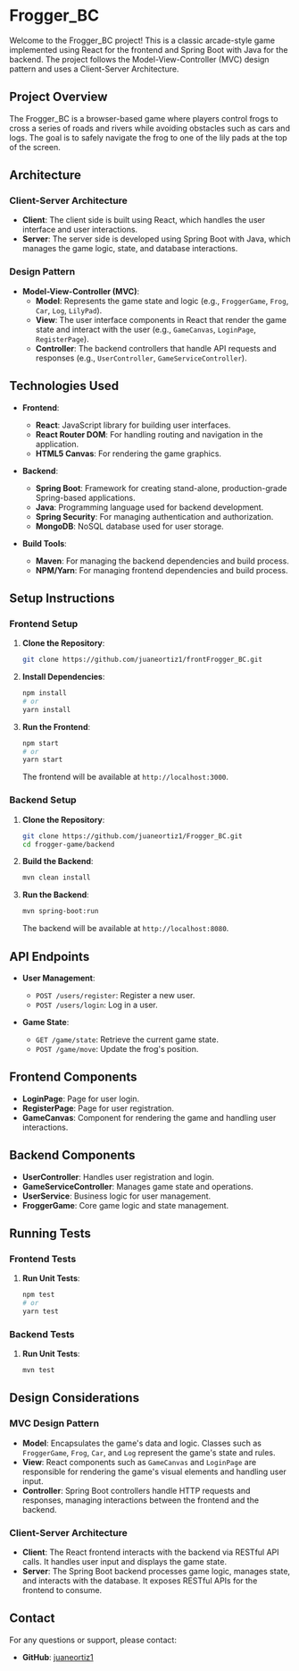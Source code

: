 # Frogger_BC

Welcome to the Frogger_BC project! This is a classic arcade-style game implemented using React for the frontend and Spring Boot with Java for the backend. The project follows the Model-View-Controller (MVC) design pattern and uses a Client-Server Architecture.

## Project Overview

The Frogger_BC is a browser-based game where players control frogs to cross a series of roads and rivers while avoiding obstacles such as cars and logs. The goal is to safely navigate the frog to one of the lily pads at the top of the screen.

## Architecture

### Client-Server Architecture

- **Client**: The client side is built using React, which handles the user interface and user interactions.
- **Server**: The server side is developed using Spring Boot with Java, which manages the game logic, state, and database interactions.

### Design Pattern

- **Model-View-Controller (MVC)**:
    - **Model**: Represents the game state and logic (e.g., `FroggerGame`, `Frog`, `Car`, `Log`, `LilyPad`).
    - **View**: The user interface components in React that render the game state and interact with the user (e.g., `GameCanvas`, `LoginPage`, `RegisterPage`).
    - **Controller**: The backend controllers that handle API requests and responses (e.g., `UserController`, `GameServiceController`).

## Technologies Used

- **Frontend**:
    - **React**: JavaScript library for building user interfaces.
    - **React Router DOM**: For handling routing and navigation in the application.
    - **HTML5 Canvas**: For rendering the game graphics.

- **Backend**:
    - **Spring Boot**: Framework for creating stand-alone, production-grade Spring-based applications.
    - **Java**: Programming language used for backend development.
    - **Spring Security**: For managing authentication and authorization.
    - **MongoDB**: NoSQL database used for user storage.

- **Build Tools**:
    - **Maven**: For managing the backend dependencies and build process.
    - **NPM/Yarn**: For managing frontend dependencies and build process.

## Setup Instructions

### Frontend Setup

1. **Clone the Repository**:
   ```bash
   git clone https://github.com/juaneortiz1/frontFrogger_BC.git
   ```

2. **Install Dependencies**:
   ```bash
   npm install
   # or
   yarn install
   ```

3. **Run the Frontend**:
   ```bash
   npm start
   # or
   yarn start
   ```

   The frontend will be available at `http://localhost:3000`.

### Backend Setup

1. **Clone the Repository**:
   ```bash
   git clone https://github.com/juaneortiz1/Frogger_BC.git
   cd frogger-game/backend
   ```

2. **Build the Backend**:
   ```bash
   mvn clean install
   ```

3. **Run the Backend**:
   ```bash
   mvn spring-boot:run
   ```

   The backend will be available at `http://localhost:8080`.

## API Endpoints

- **User Management**:
    - `POST /users/register`: Register a new user.
    - `POST /users/login`: Log in a user.

- **Game State**:
    - `GET /game/state`: Retrieve the current game state.
    - `POST /game/move`: Update the frog's position.

## Frontend Components

- **LoginPage**: Page for user login.
- **RegisterPage**: Page for user registration.
- **GameCanvas**: Component for rendering the game and handling user interactions.

## Backend Components

- **UserController**: Handles user registration and login.
- **GameServiceController**: Manages game state and operations.
- **UserService**: Business logic for user management.
- **FroggerGame**: Core game logic and state management.

## Running Tests

### Frontend Tests

1. **Run Unit Tests**:
   ```bash
   npm test
   # or
   yarn test
   ```

### Backend Tests

1. **Run Unit Tests**:
   ```bash
   mvn test
   ```

## Design Considerations

### MVC Design Pattern

- **Model**: Encapsulates the game's data and logic. Classes such as `FroggerGame`, `Frog`, `Car`, and `Log` represent the game's state and rules.
- **View**: React components such as `GameCanvas` and `LoginPage` are responsible for rendering the game's visual elements and handling user input.
- **Controller**: Spring Boot controllers handle HTTP requests and responses, managing interactions between the frontend and the backend.

### Client-Server Architecture

- **Client**: The React frontend interacts with the backend via RESTful API calls. It handles user input and displays the game state.
- **Server**: The Spring Boot backend processes game logic, manages state, and interacts with the database. It exposes RESTful APIs for the frontend to consume.


## Contact

For any questions or support, please contact:
- **GitHub**: [juaneortiz1](https://github.com/juaneortiz1)

